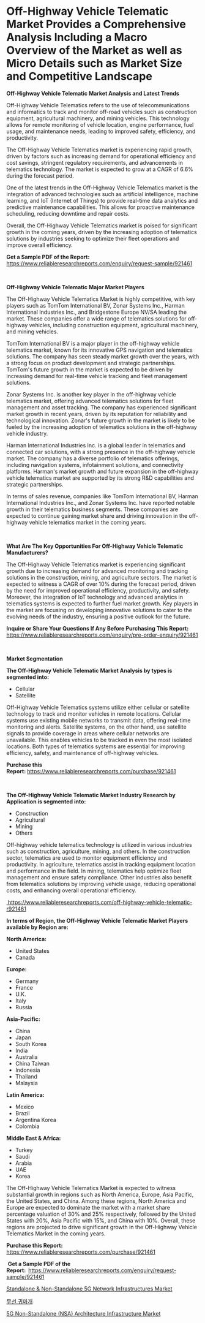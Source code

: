 <p><h1>Off-Highway Vehicle Telematic Market Provides a Comprehensive Analysis Including a Macro Overview of the Market as well as Micro Details such as Market Size and Competitive Landscape</h1></p><p><strong>Off-Highway Vehicle Telematic Market Analysis and Latest Trends</strong></p>
<p><p>Off-Highway Vehicle Telematics refers to the use of telecommunications and informatics to track and monitor off-road vehicles such as construction equipment, agricultural machinery, and mining vehicles. This technology allows for remote monitoring of vehicle location, engine performance, fuel usage, and maintenance needs, leading to improved safety, efficiency, and productivity.</p><p>The Off-Highway Vehicle Telematics market is experiencing rapid growth, driven by factors such as increasing demand for operational efficiency and cost savings, stringent regulatory requirements, and advancements in telematics technology. The market is expected to grow at a CAGR of 6.6% during the forecast period.</p><p>One of the latest trends in the Off-Highway Vehicle Telematics market is the integration of advanced technologies such as artificial intelligence, machine learning, and IoT (Internet of Things) to provide real-time data analytics and predictive maintenance capabilities. This allows for proactive maintenance scheduling, reducing downtime and repair costs.</p><p>Overall, the Off-Highway Vehicle Telematics market is poised for significant growth in the coming years, driven by the increasing adoption of telematics solutions by industries seeking to optimize their fleet operations and improve overall efficiency.</p></p>
<p><strong>Get a Sample PDF of the Report:&nbsp;</strong> <a href="https://www.reliableresearchreports.com/enquiry/request-sample/921461">https://www.reliableresearchreports.com/enquiry/request-sample/921461</a></p>
<p>&nbsp;</p>
<p><strong>Off-Highway Vehicle Telematic Major Market Players</strong></p>
<p><p>The Off-Highway Vehicle Telematics Market is highly competitive, with key players such as TomTom International BV, Zonar Systems Inc., Harman International Industries Inc., and Bridgestone Europe NV/SA leading the market. These companies offer a wide range of telematics solutions for off-highway vehicles, including construction equipment, agricultural machinery, and mining vehicles.</p><p>TomTom International BV is a major player in the off-highway vehicle telematics market, known for its innovative GPS navigation and telematics solutions. The company has seen steady market growth over the years, with a strong focus on product development and strategic partnerships. TomTom's future growth in the market is expected to be driven by increasing demand for real-time vehicle tracking and fleet management solutions.</p><p>Zonar Systems Inc. is another key player in the off-highway vehicle telematics market, offering advanced telematics solutions for fleet management and asset tracking. The company has experienced significant market growth in recent years, driven by its reputation for reliability and technological innovation. Zonar's future growth in the market is likely to be fueled by the increasing adoption of telematics solutions in the off-highway vehicle industry.</p><p>Harman International Industries Inc. is a global leader in telematics and connected car solutions, with a strong presence in the off-highway vehicle market. The company has a diverse portfolio of telematics offerings, including navigation systems, infotainment solutions, and connectivity platforms. Harman's market growth and future expansion in the off-highway vehicle telematics market are supported by its strong R&D capabilities and strategic partnerships.</p><p>In terms of sales revenue, companies like TomTom International BV, Harman International Industries Inc., and Zonar Systems Inc. have reported notable growth in their telematics business segments. These companies are expected to continue gaining market share and driving innovation in the off-highway vehicle telematics market in the coming years.</p></p>
<p>&nbsp;</p>
<p><strong>What Are The Key Opportunities For Off-Highway Vehicle Telematic Manufacturers?</strong></p>
<p><p>The Off-Highway Vehicle Telematics market is experiencing significant growth due to increasing demand for advanced monitoring and tracking solutions in the construction, mining, and agriculture sectors. The market is expected to witness a CAGR of over 10% during the forecast period, driven by the need for improved operational efficiency, productivity, and safety. Moreover, the integration of IoT technology and advanced analytics in telematics systems is expected to further fuel market growth. Key players in the market are focusing on developing innovative solutions to cater to the evolving needs of the industry, ensuring a positive outlook for the future.</p></p>
<p><strong>Inquire or Share Your Questions If Any Before Purchasing This Report:</strong> <a href="https://www.reliableresearchreports.com/enquiry/pre-order-enquiry/921461">https://www.reliableresearchreports.com/enquiry/pre-order-enquiry/921461</a></p>
<p>&nbsp;</p>
<p><strong>Market Segmentation</strong></p>
<p><strong>The Off-Highway Vehicle Telematic Market Analysis by types is segmented into:</strong></p>
<p><ul><li>Cellular</li><li>Satellite</li></ul></p>
<p><p>Off-Highway Vehicle Telematics systems utilize either cellular or satellite technology to track and monitor vehicles in remote locations. Cellular systems use existing mobile networks to transmit data, offering real-time monitoring and alerts. Satellite systems, on the other hand, use satellite signals to provide coverage in areas where cellular networks are unavailable. This enables vehicles to be tracked in even the most isolated locations. Both types of telematics systems are essential for improving efficiency, safety, and maintenance of off-highway vehicles.</p></p>
<p><strong>Purchase this Report:&nbsp;</strong><a href="https://www.reliableresearchreports.com/purchase/921461">https://www.reliableresearchreports.com/purchase/921461</a></p>
<p>&nbsp;</p>
<p><strong>The Off-Highway Vehicle Telematic Market Industry Research by Application is segmented into:</strong></p>
<p><ul><li>Construction</li><li>Agricultural</li><li>Mining</li><li>Others</li></ul></p>
<p><p>Off-highway vehicle telematics technology is utilized in various industries such as construction, agriculture, mining, and others. In the construction sector, telematics are used to monitor equipment efficiency and productivity. In agriculture, telematics assist in tracking equipment location and performance in the field. In mining, telematics help optimize fleet management and ensure safety compliance. Other industries also benefit from telematics solutions by improving vehicle usage, reducing operational costs, and enhancing overall operational efficiency.</p></p>
<p><a href="https://www.reliableresearchreports.com/off-highway-vehicle-telematic-r921461">&nbsp;https://www.reliableresearchreports.com/off-highway-vehicle-telematic-r921461</a></p>
<p><strong>In terms of Region, the Off-Highway Vehicle Telematic Market Players available by Region are:</strong></p>
<p>
    <p> <strong> North America: </strong>
        <ul>
            <li>United States</li>
            <li>Canada</li>
        </ul>
        </p> 
    <p> <strong> Europe: </strong>
        <ul>
            <li>Germany</li>
            <li>France</li>
            <li>U.K.</li>
            <li>Italy</li>
            <li>Russia</li>
        </ul>
        </p> 
    <p> <strong> Asia-Pacific: </strong>
        <ul>
            <li>China</li>
            <li>Japan</li>
            <li>South Korea</li>
            <li>India</li>
            <li>Australia</li>
            <li>China Taiwan</li>
            <li>Indonesia</li>
            <li>Thailand</li>
            <li>Malaysia</li>
        </ul>
        </p> 
    <p> <strong> Latin America: </strong>
        <ul>
            <li>Mexico</li>
            <li>Brazil</li>
            <li>Argentina Korea</li>
            <li>Colombia</li>
        </ul>
        </p> 
    <p> <strong> Middle East & Africa: </strong>
        <ul>
            <li>Turkey</li>
            <li>Saudi</li>
            <li>Arabia</li>
            <li>UAE</li>
            <li>Korea</li>
        </ul>
    </p>
    </p>
<p><p>The Off-Highway Vehicle Telematics Market is expected to witness substantial growth in regions such as North America, Europe, Asia Pacific, the United States, and China. Among these regions, North America and Europe are expected to dominate the market with a market share percentage valuation of 30% and 25% respectively, followed by the United States with 20%, Asia Pacific with 15%, and China with 10%. Overall, these regions are projected to drive significant growth in the Off-Highway Vehicle Telematics Market in the coming years.</p></p>
<p><strong>Purchase this Report: </strong><a href="https://www.reliableresearchreports.com/purchase/921461">https://www.reliableresearchreports.com/purchase/921461</a></p>
<p>&nbsp;<strong>Get a Sample PDF of the Report:&nbsp;&nbsp;</strong><a href="https://www.reliableresearchreports.com/enquiry/request-sample/921461">https://www.reliableresearchreports.com/enquiry/request-sample/921461</a></p>
<p><strong></strong></p>
<p><p><a href="https://github.com/timeliteaut/Market-Research-Report-List-2/blob/main/standalone-non-standalone-5g-network-infrastructures-market.md">Standalone & Non-Standalone 5G Network Infrastructures Market</a></p><p><a href="https://github.com/JonHarrtis67676y/Market-Research-Report-List-1/blob/main/535855318704.md">무선 귀마개</a></p><p><a href="https://github.com/bobicer/Market-Research-Report-List-2/blob/main/5g-non-standalone-nsa-architecture-infrastructure-market.md">5G Non-Standalone (NSA) Architecture Infrastructure Market</a></p></p>